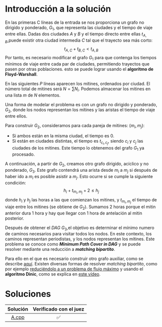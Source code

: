 # Introducción a la solución

En las primeras C líneas de la entrada se nos proporciona un grafo no dirigido y ponderado, $G_1$, que representa las ciudades y el tiempo de viaje entre ellas. Dadas dos ciudades $A$ y $B$ y el tiempo directo entre ellas $t_{A,B}$,puede existir otra ciudad intermedia $C$ tal que el trayecto sea más corto:
$$t_{A,C}+t_{B,C} < t_{A,B}$$
Por tanto, es necesario modificar el grafo $G_1$ para que contenga los tiempos mínimos de viaje entre cada par de ciudades, permitiendo trayectos que pasen por otras poblaciones. esto se puede lograr usando el **algoritmo de Floyd-Warshall**.

En las siguientes $P$ líneas aparecen los mítines, ordenados por ciudad. El número total de mitines será $N = \sum N_i$. Podemos almacenar los mitines en una lista $m$ de $N$ elementos.

Una forma de modelar el problema es con un grafo no dirigido y ponderado, $G_2$, donde los nodos representan los mítines y las aristas el tiempo de viaje entre ellos.

Para construir $G_2$, consideramos para cada pareja de mitines: $(m_i, m_j)$:
- Si ambos están en la misma ciudad, el tiempo es $0$.
- Si están en ciudades distintas, el tiempo es $t_{c_i,c_j}$, siendo $c_i$ y $c_j$ las ciudades de los mitines. Este tiempo lo obtenemos del grafo $G_1$ ya procesado.

A continuación, a partir de $G_2$, creamos otro grafo dirigido, acíclico y no ponderado, $G_3$. Este grafo contendrá una arista desde $m_i$ a $m_j$ si después de haber ido a $m_i$ es posible asistir a $m_j$. Esto ocurre si se cumple la siguiente condición:
$$h_i+t_{m_i,m_j}+2 \leq h_j$$
donde $h_i$ y $h_j$ las horas a las que comienzan los mitines, y $t_{m_i,m_j}$ el tiempo de viaje entre los mitines (se obtiene de $G_2$). Sumamos $2$ horas porque el mitin anterior dura $1$ hora y hay que llegar con $1$ hora de antelación al mitin posterior.

Después de obtener el _DAG_ $G_3$,el objetivo es determinar el mínimo numero de caminos necesarios para visitar todos los nodos. En este contexto, los caminos representan periodistas, y los nodos representan los mítines. Este problema se conoce como **_Minimum Path Cover in DAG_** y se puede resolver mediante una reducción a **_matching bipartito_**.

Para ello en el que es necesario construir otro grafo auxiliar, como se describe [aquí](https://en.wikipedia.org/wiki/Maximum_flow_problem#Minimum_path_cover_in_directed_acyclic_graph). Existen diversas formas de resolver _matching bipartito_, como por ejemplo [reduciéndolo a un problema de flujo máximo](https://www.youtube.com/watch?v=eBwsdXgRos4) y usando el **algoritmo Dinic**, como se explica en [este vídeo](https://en.wikipedia.org/wiki/Dinic%27s_algorithm).

# Soluciones

| Solución | Verificado con el juez |
| :------: | :--------------------: |
| [A.cpp](src/A.cpp) | :white_check_mark: |

